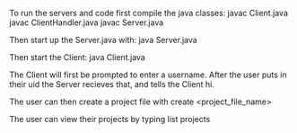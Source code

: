 To run the servers and code first compile the java classes:
javac Client.java
javac ClientHandler.java
javac Server.java

Then start up the Server.java with:
java Server.java

Then start the Client:
java Client.java

The Client will first be prompted to enter a username. After the user puts in their uid the Server recieves that, and tells the Client hi.

The user can then create a project file with
create <project_file_name>

The user can view their projects by typing
list projects
